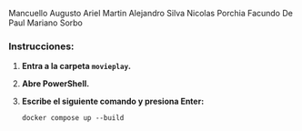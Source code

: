 Mancuello Augusto Ariel
Martin Alejandro Silva
Nicolas Porchia
Facundo De Paul
Mariano Sorbo
### Instrucciones:

1. **Entra a la carpeta `movieplay`.**

2. **Abre PowerShell.**

3. **Escribe el siguiente comando y presiona Enter:**

   ```shell
   docker compose up --build


